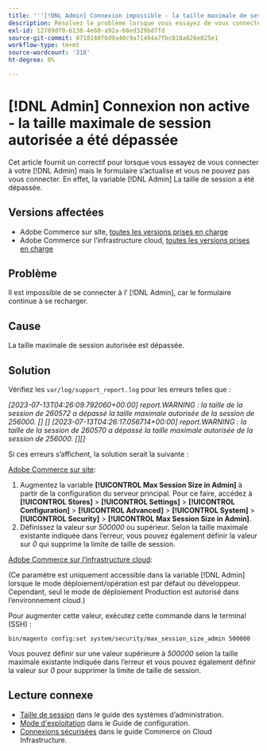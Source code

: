 ```yaml
---
title: '''[!DNL Admin] Connexion impossible - la taille maximale de session autorisée a été dépassée.'
description: Résolvez le problème lorsque vous essayez de vous connecter à votre [!DNL Admin] et le formulaire s’actualise et vous ne pouvez pas vous connecter.
exl-id: 12789df0-6130-4e60-a92a-68ed329bd7fd
source-git-commit: 8718148f6d9a40c9a71484a7fbc818a626e825e1
workflow-type: tm+mt
source-wordcount: '318'
ht-degree: 0%

---
```


# [!DNL Admin] Connexion non active - la taille maximale de session autorisée a été dépassée

Cet article fournit un correctif pour lorsque vous essayez de vous connecter à votre [!DNL Admin] mais le formulaire s’actualise et vous ne pouvez pas vous connecter. En effet, la variable [!DNL Admin] La taille de session a été dépassée.

## Versions affectées

* Adobe Commerce sur site, [toutes les versions prises en charge](https://www.adobe.com/content/dam/cc/en/legal/terms/enterprise/pdfs/Adobe-Commerce-Software-Lifecycle-Policy.pdf)
* Adobe Commerce sur l’infrastructure cloud, [toutes les versions prises en charge](https://www.adobe.com/content/dam/cc/en/legal/terms/enterprise/pdfs/Adobe-Commerce-Software-Lifecycle-Policy.pdf)

## Problème

Il est impossible de se connecter à l’ [!DNL Admin], car le formulaire continue à se recharger.

## Cause

La taille maximale de session autorisée est dépassée.

## Solution

Vérifiez les `var/log/support_report.log` pour les erreurs telles que :

*[2023-07-13T04:26:09.792060+00:00] report.WARNING : la taille de la session de 260572 a dépassé la taille maximale autorisée de la session de 256000. [] []
[2023-07-13T04:26:17.056714+00:00] report.WARNING : la taille de la session de 260570 a dépassé la taille maximale autorisée de la session de 256000. [][]*

Si ces erreurs s’affichent, la solution serait la suivante :

<u>Adobe Commerce sur site</u>:
1. Augmentez la variable **[!UICONTROL Max Session Size in Admin]** à partir de la configuration du serveur principal. Pour ce faire, accédez à **[!UICONTROL Stores]** > **[!UICONTROL Settings]** > **[!UICONTROL Configuration]** > **[!UICONTROL Advanced]** > **[!UICONTROL System]** > **[!UICONTROL Security]** > **[!UICONTROL Max Session Size in Admin]**.
1. Définissez la valeur sur *500000* ou supérieur. Selon la taille maximale existante indiquée dans l’erreur, vous pouvez également définir la valeur sur *0* qui supprime la limite de taille de session.

<u>Adobe Commerce sur l’infrastructure cloud</u>:

(Ce paramètre est uniquement accessible dans la variable [!DNL Admin] lorsque le mode déploiement/opération est par défaut ou développeur. Cependant, seul le mode de déploiement Production est autorisé dans l’environnement cloud.)

Pour augmenter cette valeur, exécutez cette commande dans le terminal (SSH) :

```ssh
bin/magento config:set system/security/max_session_size_admin 500000
```

Vous pouvez définir sur une valeur supérieure à *500000* selon la taille maximale existante indiquée dans l’erreur et vous pouvez également définir la valeur sur *0* pour supprimer la limite de taille de session.

## Lecture connexe

* [Taille de session](https://experienceleague.adobe.com/en/docs/commerce-admin/systems/security/security-session-management#admin-sessions) dans le guide des systèmes d’administration.
* [Mode d&#39;exploitation](https://experienceleague.adobe.com/en/docs/commerce-operations/configuration-guide/cli/set-mode) dans le Guide de configuration.
* [Connexions sécurisées](https://experienceleague.adobe.com/en/docs/commerce-cloud-service/user-guide/develop/secure-connections) dans le guide Commerce on Cloud Infrastructure.
